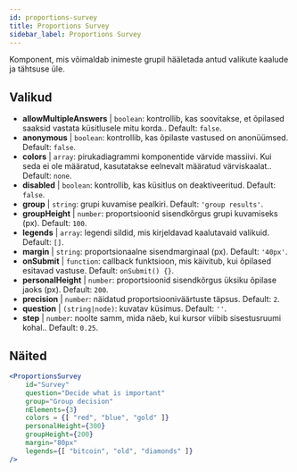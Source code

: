 ```yaml
---
id: proportions-survey
title: Proportions Survey
sidebar_label: Proportions Survey
---
```


Komponent, mis võimaldab inimeste grupil hääletada antud valikute kaalude ja tähtsuse üle.

## Valikud

* __allowMultipleAnswers__ | `boolean`: kontrollib, kas soovitakse, et õpilased saaksid vastata küsitlusele mitu korda.. Default: `false`.
* __anonymous__ | `boolean`: kontrollib, kas õpilaste vastused on anonüümsed. Default: `false`.
* __colors__ | `array`: pirukadiagrammi komponentide värvide massiivi. Kui seda ei ole määratud, kasutatakse eelnevalt määratud värviskaalat.. Default: `none`.
* __disabled__ | `boolean`: kontrollib, kas küsitlus on deaktiveeritud. Default: `false`.
* __group__ | `string`: grupi kuvamise pealkiri. Default: `'group results'`.
* __groupHeight__ | `number`: proportsioonid sisendkõrgus grupi kuvamiseks (px). Default: `100`.
* __legends__ | `array`: legendi sildid, mis kirjeldavad kaalutavaid valikuid. Default: `[]`.
* __margin__ | `string`: proportsionaalne sisendmarginaal (px). Default: `'40px'`.
* __onSubmit__ | `function`: callback funktsioon, mis käivitub, kui õpilased esitavad vastuse. Default: `onSubmit() {}`.
* __personalHeight__ | `number`: proportsioonid sisendkõrgus üksiku õpilase jaoks (px). Default: `200`.
* __precision__ | `number`: näidatud proportsiooniväärtuste täpsus. Default: `2`.
* __question__ | `(string|node)`: kuvatav küsimus. Default: `''`.
* __step__ | `number`: noolte samm, mida näeb, kui kursor viibib sisestusruumi kohal.. Default: `0.25`.


## Näited

```jsx live
<ProportionsSurvey 
    id="Survey"
    question="Decide what is important"
    group="Group decision"
    nElements={3}
    colors = {[ "red", "blue", "gold" ]}
    personalHeight={300}
    groupHeight={200}
    margin="80px"
    legends={[ "bitcoin", "old", "diamonds" ]}
/>
```



